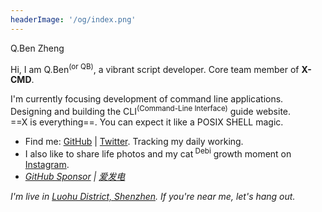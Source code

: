 ```yaml
---
headerImage: '/og/index.png'
---
```


<HomeTitle>Q.Ben Zheng</HomeTitle>

Hi, I am Q.Ben<sup>(or QB)</sup>, a vibrant script developer. Core team member of **X-CMD**.

I'm currently focusing development of command line applications.<br>
Designing and building the CLI<sup>(Command-Line Interface)</sup> guide website.<br>
==X is everything==. You can expect it like a POSIX SHELL magic.

<div class="w-50px my-8 mx-auto border-t border-c-border"/>

- Find me: [GitHub](https://github.com/Zhengqbbb) | [Twitter](https://twitter.com/zhengqbbb). Tracking my daily working.
- I also like to share life photos and my cat<sup> Debi</sup> growth moment on [Instagram](https://www.instagram.com/qbqiubin/).
- <i class="i-ri:heart-3-line text-slate"/> [GitHub Sponsor](https://github.com/sponsors/Zhengqbbb) | [爱发电](https://afdian.net/a/qbbsh)

I'm live in [Luohu District, Shenzhen](https://www.google.com/maps/place/Luohu+District,+Shenzhen,+Guangdong+Province,+China/@22.5714604,114.1083405,13z/data=!4m13!1m7!3m6!1s0x3403f56281e978c3:0x3f81202fd3e54b98!2sLuohu+District,+Shenzhen,+Guangdong+Province,+China!3b1!8m2!3d22.5483599!4d114.13166!3m4!1s0x3403f56281e978c3:0x3f81202fd3e54b98!8m2!3d22.5483599!4d114.13166). If you're near me, let's hang out.

<HomeXBar class="z--1" />
